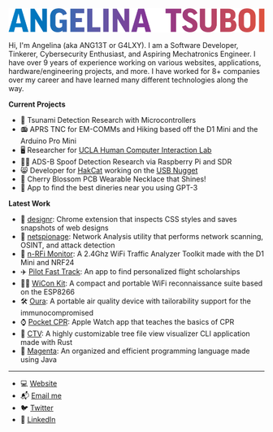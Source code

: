 <img src="https://github.com/ANG13T/ANG13T/blob/master/images/Headline.png" width="600">


Hi, I'm Angelina (aka ANG13T or G4LXY). I am a Software Developer, Tinkerer, Cybersecurity Enthusiast, and Aspiring Mechatronics Engineer. I have over 9 years of experience working on various websites, applications, hardware/engineering projects, and more. I have worked for 8+ companies over my career and have learned many different technologies along the way.

**Current Projects**
- 🌊  Tsunami Detection Research with Microcontrollers
- 📻  APRS TNC for EM-COMMs and Hiking based off the D1 Mini and the Arduino Pro Mini 
- 🖥  Researcher for [UCLA Human Computer Interaction Lab](https://hci.ucla.edu/)
- 🕵️‍♀️  ADS-B Spoof Detection Research via Raspberry Pi and SDR
- 😸  Developer for [HakCat](https://hakcat.com) working on the [USB Nugget](https://usbnugget.com/)
- 🌸 Cherry Blossom PCB Wearable Necklace that Shines!
- 📱  App to find the best dineries near you using GPT-3

**Latest Work**
- 🎨  [designr](https://github.com/ANG13T/designr): Chrome extension that inspects CSS styles and saves snapshots of web designs
- 🔎  [netspionage](https://github.com/ANG13T/netspionage): Network Analysis utility that performs network scanning, OSINT, and attack detection
- 📡  [n-RFi Monitor](https://github.com/ANG13T/nRFi-Monitor): A 2.4Ghz WiFi Traffic Analyzer Toolkit made with the D1 Mini and NRF24
- ✈️  [Pilot Fast Track](https://pilotfasttrack.com/): An app to find personalized flight scholarships
- 🕵️‍♀️  [WiCon Kit](https://github.com/ANG13T/ESP8266-WiCon-Kit): A compact and portable WiFi reconnaissance suite based on the ESP8266
- 🛠  [Oura](https://github.com/ANG13T/IAQ_Device_Dev_Log): A portable air quality device with tailorability support for the immunocompromised
- ⌚️ [Pocket CPR](https://github.com/ANG13T/Pocket_CPR): Apple Watch app that teaches the basics of CPR
- 🎄 [CTV](https://github.com/ANG13T/ctv): A highly customizable tree file view visualizer CLI application made with Rust
- 👾 [Magenta](https://github.com/ANG13T/Magenta): An organized and efficient programming language made using Java

---
- 💻 [Website](https://angelinatsuboi.net/)
- 📬 [Email me](mailto:angelinatsuboi@proton.me)
- 🐦 [Twitter](https://twitter.com/AngelinaTsuboi)
- 📨 [LinkedIn](https://www.linkedin.com/in/angelina-tsuboi-322028211/)
